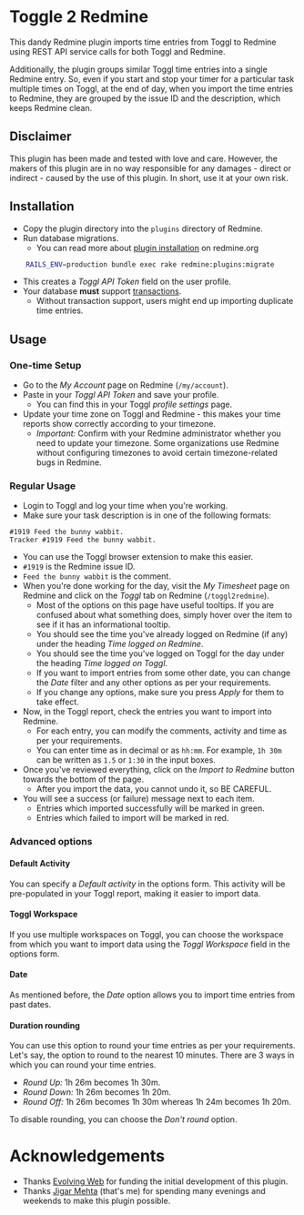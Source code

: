 # Toggle 2 Redmine

This dandy Redmine plugin imports time entries from Toggl to Redmine using
REST API service calls for both Toggl and Redmine.

Additionally, the plugin groups similar Toggl time entries into a single Redmine
entry. So, even if you start and stop your timer for a particular task multiple
times on Toggl, at the end of day, when you import the time entries to Redmine,
they are grouped by the issue ID and the description, which keeps Redmine clean.

## Disclaimer

This plugin has been made and tested with love and care. However, the makers
of this plugin are in no way responsible for any damages - direct or indirect -
caused by the use of this plugin. In short, use it at your own risk.

## Installation

* Copy the plugin directory into the `plugins` directory of Redmine.
* Run database migrations.
  * You can read more about
[plugin installation](http://www.redmine.org/projects/redmine/wiki/Plugins) on redmine.org
```bash
    RAILS_ENV=production bundle exec rake redmine:plugins:migrate
```
  * This creates a _Toggl API Token_ field on the user profile.
* Your database **must** support [transactions](https://en.wikipedia.org/wiki/Database_transaction).
  * Without transaction support, users might end up importing duplicate
    time entries.

## Usage

### One-time Setup

* Go to the _My Account_ page on Redmine (`/my/account`).
* Paste in your _Toggl API Token_ and save your profile.
  * You can find this in your Toggl _profile settings_ page.
* Update your time zone on Toggl and Redmine - this makes your time reports
  show correctly according to your timezone.
  * *Important:* Confirm with your Redmine administrator whether you need to
    update your timezone. Some organizations use Redmine without configuring
    timezones to avoid certain timezone-related bugs in Redmine.

### Regular Usage

* Login to Toggl and log your time when you're working.
* Make sure your task description is in one of the following formats:
```
#1919 Feed the bunny wabbit.
Tracker #1919 Feed the bunny wabbit.
```
  * You can use the Toggl browser extension to make this easier.
  * `#1919` is the Redmine issue ID.
  * `Feed the bunny wabbit` is the comment.
* When you're done working for the day, visit the _My Timesheet_ page on Redmine
  and click on the _Toggl_ tab on Redmine (`/toggl2redmine`).
  * Most of the options on this page have useful tooltips. If you are confused
    about what something does, simply hover over the item to see if it has an
    informational tooltip.
  * You should see the time you've already logged on Redmine (if any) under the
    heading _Time logged on Redmine_.
  * You should see the time you've logged on Toggl for the day under the
    heading _Time logged on Toggl_.
  * If you want to import entries from some other date, you can change the
    _Date_ filter and any other options as per your requirements.
  * If you change any options, make sure you press _Apply_ for them to
    take effect.
* Now, in the Toggl report, check the entries you want to import into Redmine.
  * For each entry, you can modify the comments, activity and time as per your
    requirements.
  * You can enter time as in decimal or as `hh:mm`. For example, `1h 30m` can
    be written as `1.5` or `1:30` in the input boxes.
* Once you've reviewed everything, click on the _Import to Redmine_ button
  towards the bottom of the page.
  * After you import the data, you cannot undo it, so BE CAREFUL.
* You will see a success (or failure) message next to each item.
  * Entries which imported successfully will be marked in green.
  * Entries which failed to import will be marked in red.

### Advanced options

#### Default Activity

You can specify a _Default activity_ in the options form. This activity will
be pre-populated in your Toggl report, making it easier to import data.

#### Toggl Workspace

If you use multiple workspaces on Toggl, you can choose the workspace from
which you want to import data using the _Toggl Workspace_ field in the options
form.

#### Date

As mentioned before, the _Date_ option allows you to import time entries from
past dates.

#### Duration rounding

You can use this option to round your time entries as per your requirements.
Let's say, the option to round to the nearest 10 minutes. There are 3 ways in
which you can round your time entries.

* *Round Up:* 1h 26m becomes 1h 30m.
* *Round Down:* 1h 26m becomes 1h 20m.
* *Round Off:* 1h 26m becomes 1h 30m whereas 1h 24m becomes 1h 20m.

To disable rounding, you can choose the *Don't round* option.

# Acknowledgements

* Thanks [Evolving Web](https://evolvingweb.ca/) for funding the initial
  development of this plugin.
* Thanks [Jigar Mehta](https://github.com/jigarius) (that's me) for spending
  many evenings and weekends to make this plugin possible.
